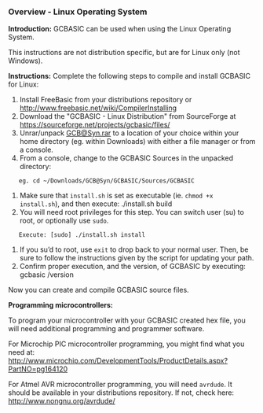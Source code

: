 <div class="section">

<div class="titlepage">

<div>

<div>

### <span id="overview_linux_operating_system"></span>Overview - Linux Operating System

</div>

</div>

</div>

<span class="strong">**Introduction:**</span> GCBASIC can be used when
using the Linux Operating System.

This instructions are not distribution specific, but are for Linux only
(not Windows).

<span class="strong">**Instructions:**</span> Complete the following
steps to compile and install GCBASIC for Linux:

<div class="orderedlist">

1.  Install FreeBasic from your distributions repository or
    <http://www.freebasic.net/wiki/CompilerInstalling>
2.  Download the "GCBASIC - Linux Distribution" from SourceForge at
    <https://sourceforge.net/projects/gcbasic/files/>
3.  Unrar/unpack <GCB@Syn.rar> to a location of your choice within your
    home directory (eg. within Downloads) with either a file manager or
    from a console.
4.  From a console, change to the GCBASIC Sources in the unpacked
    directory:

</div>

``` screen
   eg. cd ~/Downloads/GCB@Syn/GCBASIC/Sources/GCBASIC
```

<div class="orderedlist">

1.  Make sure that `install.sh` is set as executable (ie.
    `chmod +x install.sh`), and then execute: ./install.sh build
2.  You will need root privileges for this step. You can switch user
    (su) to root, or optionally use `sudo`.

</div>

``` screen
   Execute: [sudo] ./install.sh install
```

<div class="orderedlist">

1.  If you su’d to root, use `exit` to drop back to your normal user.
    Then, be sure to follow the instructions given by the script for
    updating your path.
2.  Confirm proper execution, and the version, of GCBASIC by executing:
    gcbasic /version

</div>

Now you can create and compile GCBASIC source files.

<span class="strong">**Programming microcontrollers:**</span>

To program your microcontroller with your GCBASIC created hex file, you
will need additional programming and programmer software.

For Microchip PIC microcontroller programming, you might find what you
need at:
<http://www.microchip.com/DevelopmentTools/ProductDetails.aspx?PartNO=pg164120>

For Atmel AVR microcontroller programming, you will need `avrdude`. It
should be available in your distributions repository. If not, check
here: <http://www.nongnu.org/avrdude/>

</div>
